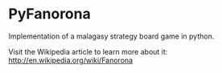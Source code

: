 PyFanorona
==========

Implementation of a malagasy strategy board game in python.

Visit the Wikipedia article to learn more about it: http://en.wikipedia.org/wiki/Fanorona